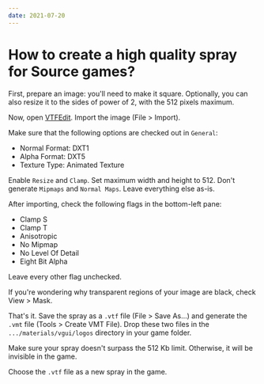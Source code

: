 ```yaml
---
date: 2021-07-20
---
```


# How to create a high quality spray for Source games?

<!-- separator -->

First, prepare an image: you'll need to make it square. Optionally, you can also resize it
to the sides of power of 2, with the 512 pixels maximum.

Now, open [VTFEdit](https://developer.valvesoftware.com/wiki/VTFEdit). Import the image (File > Import).

Make sure that the following options are checked out in `General`:

- Normal Format: DXT1
- Alpha Format: DXT5
- Texture Type: Animated Texture

Enable `Resize` and `Clamp`. Set maximum width and height to 512. Don't generate `Mipmaps`
and `Normal Maps`. Leave everything else as-is.

After importing, check the following flags in the bottom-left pane:

- Clamp S
- Clamp T
- Anisotropic
- No Mipmap
- No Level Of Detail
- Eight Bit Alpha

Leave every other flag unchecked.

If you're wondering why transparent regions of your image are black, check View > Mask.

That's it. Save the spray as a `.vtf` file (File > Save As...) and generate the `.vmt` file
(Tools > Create VMT File). Drop these two files in the `.../materials/vgui/logos` directory
in your game folder.

Make sure your spray doesn't surpass the 512 Kb limit. Otherwise, it will be invisible in
the game.

Choose the `.vtf` file as a new spray in the game.
